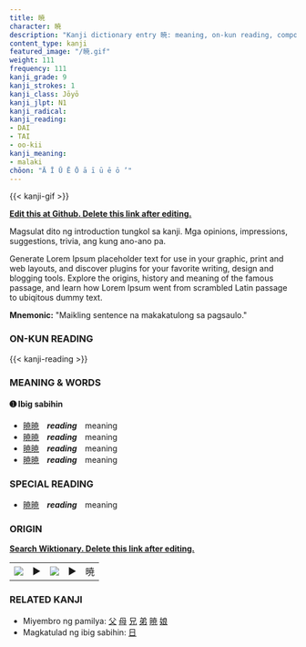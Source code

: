 ```yaml
---
title: 暁
character: 暁
description: "Kanji dictionary entry 暁: meaning, on-kun reading, compounds, origin, related kanji"
content_type: kanji
featured_image: "/暁.gif"
weight: 111
frequency: 111
kanji_grade: 9
kanji_strokes: 1
kanji_class: Jōyō
kanji_jlpt: N1
kanji_radical: 
kanji_reading: 
- DAI
- TAI
- oo-kii
kanji_meaning:
- malaki
chōon: "Ā Ī Ū Ē Ō ā ī ū ē ō ’"
---
```

[//]: # (Don't edit the line below. Kanji animated GIF code is automatically generated.)
{{< kanji-gif >}}

[//]: # (Edit below this line.)

**[Edit this at Github. Delete this link after editing.](https://github.com/tim0g/tim/tree/main/content/kanji/暁/index.md)**

Magsulat dito ng introduction tungkol sa kanji. Mga opinions, impressions, suggestions, trivia, ang kung ano-ano pa.

Generate Lorem Ipsum placeholder text for use in your graphic, print and web layouts, and discover plugins for your favorite writing, design and blogging tools. Explore the origins, history and meaning of the famous passage, and learn how Lorem Ipsum went from scrambled Latin passage to ubiqitous dummy text.
 
**Mnemonic:** "Maikling sentence na makakatulong sa pagsaulo."

### ON-KUN READING

[//]: # (Don't edit the line below. ON-KUN READING code is automatically generated.)
{{< kanji-reading >}}

### MEANING & WORDS

#### ➊ **Ibig sabihin**
  - [暁](../暁)[暁](../暁)　***reading***　meaning
  - [暁](../暁)[暁](../暁)　***reading***　meaning
  - [暁](../暁)[暁](../暁)　***reading***　meaning
  - [暁](../暁)[暁](../暁)　***reading***　meaning

### SPECIAL READING
  - [暁](../暁)[暁](../暁)　***reading***　meaning

### ORIGIN

**[Search Wiktionary. Delete this link after editing.](https://wiktionary.org/wiki/暁)**
<table class="kanji-table"><tr><td>
<img src="60px-暁-bronze.svg.png">
</td><td>▶</td><td>
<img src="60px-暁-oracle.svg.png">
</td><td>▶</td>
<td class="kanji-origin">暁</td>
</tr></table>

### RELATED KANJI
- Miyembro ng pamilya: [父](../父) [母](../母) [兄](../兄) [弟](../弟) [暁](../暁) [娘](../娘)
- Magkatulad ng ibig sabihin: [日](../日)
